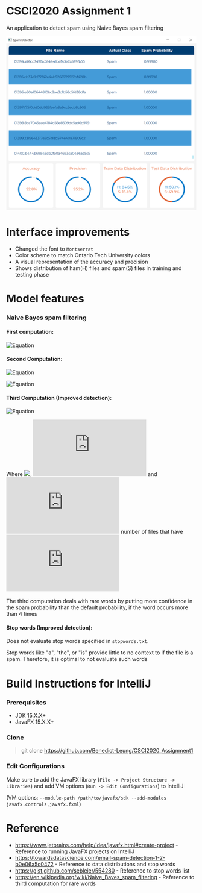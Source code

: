 # CSCI2020 Assignment 1

An application to detect spam using Naive Bayes spam filtering

![Preview](./SpamDetection.png?raw=true)

# Interface improvements
- Changed the font to `Montserrat`
- Color scheme to match Ontario Tech University colors
- A visual representation of the accuracy and precision
- Shows distribution of ham(H) files and spam(S) files in training and testing phase

# Model features

### Naive Bayes spam filtering
#### First computation: 
  
  ![Equation](https://latex.codecogs.com/svg.latex?Pr(W_i|S)=\frac{Pr(W_i|S)}{Pr(S|W_i)&space;&plus;&space;Pr(W_i|H)})

#### Second Computation:

  ![Equation](https://latex.codecogs.com/svg.latex?\eta&space;=&space;\sum_{i&space;=&space;1}^{N}[\ln&space;(1-Pr(S|W_i))-ln(Pr(S|W_i))])

  ![Equation](https://latex.codecogs.com/svg.latex?Pr(S|F)&space;=&space;\frac{1}{1&plus;e^\eta})

#### Third Computation (Improved detection):
  
  ![Equation](https://latex.codecogs.com/svg.latex?Pr'(S|W_i)=&space;\frac{s&space;\cdot&space;Pr(S)&space;&plus;&space;n&space;\cdot&space;Pr(S|W_i)}{s&plus;n})

  Where <img src="https://render.githubusercontent.com/render/math?math=Pr(S) = 0.5">, ![Equation](https://latex.codecogs.com/svg.latex?s&space;=&space;4) and ![Equation](https://latex.codecogs.com/svg.latex?n&space;=&space;) number of files that have ![Equation](https://latex.codecogs.com/svg.latex?W_i)
  
  The third computation deals with rare words by putting more confidence in the spam probability than the default probability, if the word occurs more than 4 times
#### Stop words (Improved detection):
Does not evaluate stop words specified in `stopwords.txt`.

Stop words like "a", "the", or "is" provide little to no context to if the file is a spam. Therefore, it is optimal to not evaluate such words

# Build Instructions for IntelliJ
### Prerequisites
- JDK 15.X.X+
- JavaFX 15.X.X+

### Clone
> git clone https://github.com/Benedict-Leung/CSCI2020_Assignment1

### Edit Configurations
Make sure to add the JavaFX library (`File -> Project Structure -> Libraries`) and add VM options (`Run -> Edit Configurations`) to IntelliJ

(VM options: `--module-path /path/to/javafx/sdk --add-modules javafx.controls,javafx.fxml`)


# Reference
- https://www.jetbrains.com/help/idea/javafx.html#create-project - Reference to running JavaFX projects on IntelliJ
- https://towardsdatascience.com/email-spam-detection-1-2-b0e06a5c0472 - Reference to data distributions and stop words
- https://gist.github.com/sebleier/554280 - Reference to stop words list
- https://en.wikipedia.org/wiki/Naive_Bayes_spam_filtering - Reference to third computation for rare words